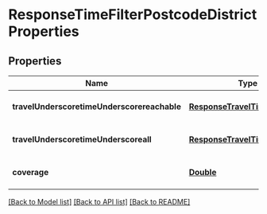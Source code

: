 # ResponseTimeFilterPostcodeDistrictProperties
## Properties

Name | Type | Description | Notes
------------ | ------------- | ------------- | -------------
**travelUnderscoretimeUnderscorereachable** | [**ResponseTravelTimeStatistics**](ResponseTravelTimeStatistics.md) |  | [optional] [default to null]
**travelUnderscoretimeUnderscoreall** | [**ResponseTravelTimeStatistics**](ResponseTravelTimeStatistics.md) |  | [optional] [default to null]
**coverage** | [**Double**](double.md) |  | [optional] [default to null]

[[Back to Model list]](../README.md#documentation-for-models) [[Back to API list]](../README.md#documentation-for-api-endpoints) [[Back to README]](../README.md)

